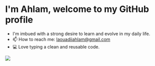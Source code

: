 # I'm Ahlam, welcome to my GitHub profile #

 * <div display="flex">I'm imbued with a strong desire to learn and evolve in my daily life.    
 * 📫 How to reach me: laouadiiahlam@gmail.com </div>
 * 💻 Love typing a clean and reusable code. 
 <img src="https://github.com/ahlam-laouadi/ahlam-laouadi/assets/124285240/2a0d65af-6748-4e11-9090-9e2f66a9c02f"/>
